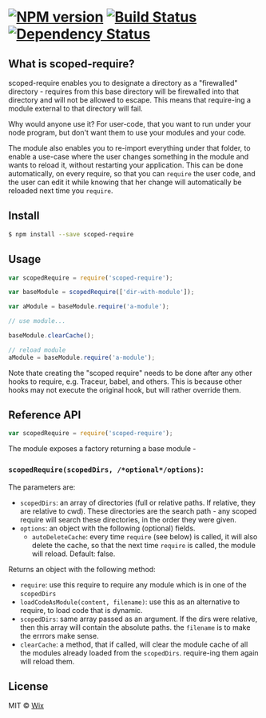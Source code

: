 #  [![NPM version][npm-image]][npm-url] [![Build Status][travis-image]][travis-url] [![Dependency Status][daviddm-url]][daviddm-image]

## What is scoped-require?

scoped-require enables you to designate a directory as a "firewalled" directory - requires from this base directory
will be firewalled into that directory and will not be allowed to escape.
This means that require-ing a module external to that directory will fail.

Why would anyone use it? For user-code, that you want to run under your node program, but don't want them
to use your modules and your code.

The module also enables you to re-import everything under that folder, to enable a use-case where the user
changes something in the module and wants to reload it, without restarting your application.
This can be done automatically, on every require, so that you can `require` the user code, and the user can edit it
while knowing that her change will automatically be reloaded next time you `require`.

## Install

```sh
$ npm install --save scoped-require
```


## Usage

```js
var scopedRequire = require('scoped-require');

var baseModule = scopedRequire(['dir-with-module']);

var aModule = baseModule.require('a-module');

// use module...

baseModule.clearCache();

// reload module
aModule = baseModule.require('a-module');

```

Note thate creating the "scoped require" needs to be done after any other hooks to require,
e.g. Traceur, babel, and others. This is because other hooks may not execute the original hook,
but will rather override them.

## Reference API
```js
var scopedRequire = require('scoped-require');
```

The module exposes a factory returning a base module -

### `scopedRequire(scopedDirs, /*optional*/options)`:
The parameters are:
* `scopedDirs`: an array of directories (full or relative paths. If relative, they are relative to cwd).
These directories are the search path - any scoped require will search these directories, in the order they were given.
* `options`: an object with the following (optional) fields.
  * `autoDeleteCache`: every time `require` (see below) is called, it will also delete the cache, so that the
  next time `require` is called, the module will reload. Default: false.

Returns an object with the following method:
* `require`: use this require to require any module which is in one of the `scopedDirs`
* `loadCodeAsModule(content, filename)`: use this as an alternative to require, to load code that is dynamic.
* `scopedDirs`: same array passed as an argument. If the dirs were relative, then this array will contain the absolute paths.
the `filename` is to make the errrors make sense.
* `clearCache`: a method, that if called, will clear the module cache of all the modules
already loaded from the `scopedDirs`. require-ing them again will reload them.

## License

MIT © [Wix]()


[npm-url]: https://npmjs.org/package/scoped-require
[npm-image]: https://badge.fury.io/js/scoped-require.svg
[travis-url]: https://travis-ci.org/wix/scoped-require
[travis-image]: https://travis-ci.org/wix/scoped-require.svg?branch=master
[daviddm-url]: https://david-dm.org/wix/scoped-require.svg?theme=shields.io
[daviddm-image]: https://david-dm.org/wix/scoped-require
